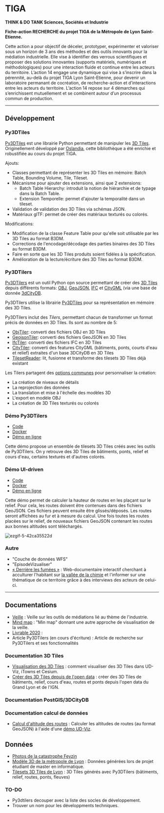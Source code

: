 # TIGA

**THINK & DO TANK Sciences, Sociétés et Industrie**

**Fiche-action RECHERCHE du projet TIGA de la Métropole de Lyon Saint-Etienne.**

Cette action a pour objectif de déceler, prototyper, expérimenter et valoriser sous un horizon de 3 ans des méthodes et des outils innovants pour la médiation industrielle. Elle vise à identifier des verrous scientifiques et proposer des solutions innovantes (supports matériels, numériques et méthodologiques) pour une interaction fluide et continue entre les acteurs du territoire.
L’action 14 engage une dynamique qui vise à s’inscrire dans la pérennité, au-delà du projet TIGA Lyon Saint-Etienne, pour devenir un laboratoire permanant de cocréation, de recherche-action et d’interactions entre les acteurs du territoire.
L’action 14 repose sur 4 démarches qui s’enrichissent mutuellement et se combinent autour d’un processus commun de production.

---

## Développement

### Py3DTiles

[Py3DTiles](https://github.com/VCityTeam/py3dtiles/tree/Tiler) est une librairie Python permettant de manipuler les [3D Tiles](https://github.com/CesiumGS/3d-tiles). Originellement développé par [Oslandia](https://gitlab.com/Oslandia/py3dtiles), cette bibliothèque a été enrichie et robustifiée au cours du projet TIGA.

Ajouts:

- Classes permettant de représenter les 3D Tiles en mémoire: Batch Table, Bounding Volume, Tile, Tileset.
- Mécanisme pour ajouter des extensions, ainsi que 2 extensions:
  - Batch Table Hierarchy: introduit la notion de hiérarchie et de typage dans la Batch Table.
  - Extension Temporelle: permet d'ajouter la temporalité dans un tileset.
- Validation de validation des 3D Tiles via schémas JSON.
- Matériaux glTF: permet de créer des matériaux texturés ou colorés.

Modifications:

- Modification de la classe Feature Table pour qu'elle soit utilisable par les 3D Tiles au format B3DM.
- Corrections de l'encodage/décodage des parties binaires des 3D Tiles au format B3DM.
- Faire en sorte que les 3D Tiles produits soient fidèles à la spécification.
- Amélioration de la lecture/écriture des 3D Tiles au format B3DM.

### Py3DTilers

[Py3DTilers](https://github.com/VCityTeam/py3dtilers) est un outil Python opn source permettant de créer des [3D Tiles](https://github.com/CesiumGS/3d-tiles) depuis différents formats: [OBJ](https://en.wikipedia.org/wiki/Wavefront_.obj_file), [GeoJSON](https://en.wikipedia.org/wiki/GeoJSON), [IFC](https://en.wikipedia.org/wiki/Industry_Foundation_Classes) et [CityGML](https://en.wikipedia.org/wiki/CityGML) (via une base de donnée [3dCityDB](https://3dcitydb-docs.readthedocs.io/en/release-v4.2.3/).

Py3DTilers utilise la librairie [Py3DTiles](#py3dtiles) pour sa représentation en mémoire des 3D Tiles.

Py3DTilers inclut des _Tilers_, permettant chacun de transformer un format précis de données en 3D Tiles. Ils sont au nombre de 5:

- [ObjTiler](https://github.com/VCityTeam/py3dtilers/tree/master/py3dtilers/ObjTiler#readme): converti des fichiers OBJ en 3D Tiles
- [GeojsonTiler](https://github.com/VCityTeam/py3dtilers/tree/master/py3dtilers/GeojsonTiler#readme): converti des fichiers GeoJSON en 3D Tiles
- [IfcTiler](https://github.com/VCityTeam/py3dtilers/tree/master/py3dtilers/IfcTiler#readme): converti des fichiers IFC en 3D Tiles
- [CityTiler](https://github.com/VCityTeam/py3dtilers/tree/master/py3dtilers/CityTiler#readme): converti des features CityGML (bâtiments, ponts, courts d'eau et relief) extraites d'un base 3DCityDB en 3D Tiles
- [TilesetReader](https://github.com/VCityTeam/py3dtilers/tree/master/py3dtilers/TilesetReader#readme): lit, fusionne et transforme des tilesets 3D Tiles déjà existant

Les Tilers partagent des [options communes](https://github.com/VCityTeam/py3dtilers/tree/master/py3dtilers/Common#common-tiler-features) pour personnaliser la création:

- La création de niveaux de détails
- La reprojection des données
- La translation et mise à l'échelle des modèles 3D
- L'export en modèle OBJ
- La création de 3D Tiles texturés ou colorés

### Démo Py3DTilers

- [Code](https://github.com/VCityTeam/UD-Demo-vcity-py3dtilers-lyon)
- [Docker](https://github.com/VCityTeam/UD-Demo-vcity-py3dtilers-lyon-docker)
- [Démo en ligne](https://py3dtilers-demo.vcityliris.data.alpha.grandlyon.com/)

Cette démo propose un ensemble de tilesets 3D Tiles créés avec les outils de Py3DTilers. On y retrouve des 3D Tiles de bâtiments, ponts, relief et cours d'eau, certains texturés et d'autres colorés.

### Démo UI-driven

- [Code](https://github.com/VCityTeam/UD-Demo-VCity-UI-driven-data-computation-Lyon)
- [Docker](https://github.com/VCityTeam/UD-Demo-VCity-UI-driven-data-computation-Lyon-docker)
- [Démo en ligne](https://ui-driven-data-lyon.vcityliris.data.alpha.grandlyon.com/)

Cette démo permet de calculer la hauteur de routes en les plaçant sur le relief. Pour cela, les routes doivent être contenues dans des fichiers GeoJSON. Ces fichiers peuvent ensuite être glissés/déposés. Les routes seront affichées au fur et à mesure du calcul. Une fois toutes les routes placées sur le relief, de nouveaux fichiers GeoJSON contenant les routes aux bonnes altitudes sont téléchargés.

![ezgif-5-42ca35522d](https://user-images.githubusercontent.com/32875283/165520908-eeda0798-4ca1-4e76-ad3c-6779d593cff3.gif)

### Autre

- "Couche de données WFS"
- "EpisodeVizualiser"
- [« Derrière les fumées »](https://github.com/VCityTeam/TIGA-Webdocumentaire/blob/main/README.md) : Web-documentaire interactif cherchant à acculturer l'habitant sur [la vallée de la chimie](https://fr.wikipedia.org/wiki/Vall%C3%A9e_de_la_chimie) et l'informer sur une thématique de ce territoire grâce à des interviews des acteurs de celui-ci.

---

## Documentations

- [Veille](https://docs.google.com/spreadsheets/d/1WMBi1XcP12ggSY--qWQrSYCXhRfvsycCfQJ3W6OuaC4/edit?usp=sharing) : Veille sur les outils de médiations lié au thème de l'industrie.
- [Mind map](https://docs.google.com/spreadsheets/d/1WMBi1XcP12ggSY--qWQrSYCXhRfvsycCfQJ3W6OuaC4/edit?usp=sharing) : "Min map" donnant une autre approche de visualisation de la veille.
- [Livrable 2020](./Livrables/Action14_UDL_LIRIS_2020.pdf) :
- Article Py3DTilers (en cours d'écriture) : Article de recherche sur Py3DTilers et ses fonctionnalités

### Documentation 3D Tiles

- [Visualisation des 3D Tiles](https://github.com/VCityTeam/UD-SV/blob/master/ImplementationKnowHow/Visualize3DTiles.md) : comment visualiser des 3D Tiles dans UD-Viz, iTowns et Cesium.
- [Créer des 3D Tiles depuis de l'open data](https://github.com/VCityTeam/UD-Reproducibility/blob/master/Computations/3DTiles/Lyon_Relief_Roads_Buildings_Water/Compute_Lyon_3DTiles.md) : créer des 3D Tiles de bâtiments, relief, cours d'eau, routes et ponts depuis l'open data du Grand Lyon et de l'IGN.

### Documentation PostGIS/3DCityDB

### Documentation calcul de données

- [Calcul d'altitude des routes](https://github.com/VCityTeam/UD-Reproducibility/blob/master/Computations/3DTiles/Lyon_Relief_Roads_Buildings_Water/Roads_from_relief.md) : Calculer les altitudes de routes (au format GeoJSON) à l'aide d'une [démo UD-Viz](#démo-ui-driven).

## Données

- [Photos de la catastrophe Feyzin](<https://numelyo.bm-lyon.fr/BML:BML_01ICO001015c33b77d0036c?&collection_pid=BML:BML_01ICO00101&luckyStrike=1&query[]=isubjectgeographic:%22Feyzin%20(Rh%C3%B4ne)%22&hitPageSize=1&hitTotal=62&hitStart=24>)
- [Modèle 3D de la métropole de Lyon](https://partage.liris.cnrs.fr/index.php/apps/files/?dir=/VCity/Data/Obj/Metropole%20de%20Lyon&fileid=251305282) : Données générées lors de projet étudiant de master en informatique.
- [Tilesets 3D Tiles de Lyon](https://dataset-dl.liris.cnrs.fr/three-d-tiles-lyon-metropolis/Demo/UD-Demo-vcity-py3dtilers-lyon/) : 3D Tiles générés avec Py3DTilers (bâtiments, relief, routes, ponts, fleuves)

### TO-DO

- Py3dtilers decouper avec la liste des socles de développement.
- Trouver un nom pour les développments techniques.
